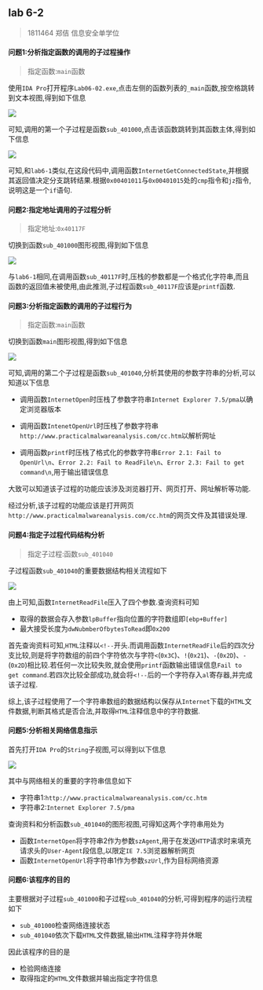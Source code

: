 ## lab 6-2

> 1811464 郑佶 信息安全单学位

#### 问题1:分析指定函数的调用的子过程操作

> 指定函数:`main`函数

使用`IDA Pro`打开程序`Lab06-02.exe`,点击左侧的函数列表的`_main`函数,按空格跳转到文本视图,得到如下信息

![](../IMG/LAB6-2-1.png)

可知,调用的第一个子过程是函数`sub_401000`,点击该函数跳转到其函数主体,得到如下信息

![](../IMG/LAB6-2-2.png)

可知,和`lab6-1`类似,在这段代码中,调用函数`InternetGetConnectedState`,并根据其返回值决定分支跳转结果.根据`0x00401011`与`0x00401015`处的`cmp`指令和`jz`指令,说明这是一个`if`语句.

#### 问题2:指定地址调用的子过程分析

> 指定地址:`0x40117F`

切换到函数`sub_401000`图形视图,得到如下信息

![](../IMG/LAB6-2-3.png)

与`lab6-1`相同,在调用函数`sub_40117F`时,压栈的参数都是一个格式化字符串,而且函数的返回值未被使用,由此推测,子过程函数`sub_40117F`应该是`printf`函数.

#### 问题3:分析指定函数的调用的子过程行为

> 指定函数:`main`函数

切换到函数`main`图形视图,得到如下信息

![](../IMG/LAB6-2-4.png)

可知,调用的第二个子过程是函数`sub_401040`,分析其使用的参数字符串的分析,可以知道以下信息

- 调用函数`InternetOpen`时压栈了参数字符串`Internet Explorer 7.5/pma`以确定浏览器版本
- 调用函数`IntenetOpenUrl`时压栈了参数字符串`http://www.practicalmalwareanalysis.com/cc.htm`以解析网址

- 调用函数`printf`时压栈了格式化的参数字符串`Error 2.1: Fail to OpenUrl\n`、`Error 2.2: Fail to ReadFile\n`、`Error 2.3: Fail to get command\n`,用于输出错误信息

大致可以知道该子过程的功能应该涉及浏览器打开、网页打开、网址解析等功能.

经过分析,该子过程的功能应该是打开网页``http://www.practicalmalwareanalysis.com/cc.htm``的网页文件及其错误处理.

#### 问题4:指定子过程代码结构分析

> 指定子过程:函数`sub_401040`

子过程函数`sub_401040`的重要数据结构相关流程如下

![](../IMG/LAB6-2-5.png)

由上可知,函数`InternetReadFile`压入了四个参数.查询资料可知

- 取得的数据会存入参数`lpBuffer`指向位置的字符数组即`[ebp+Buffer]`
- 最大接受长度为`dwNubmberOfbytesToRead`即`0x200`

首先查询资料可知,`HTML`注释以`<!--`开头.而调用函数`InternetReadFile`后的四次分支比较,则是将字符数组的前四个字符依次与字符`<`(`0x3C`)、`!`(`0x21`)、`-`(`0x2D`)、`-`(`0x2D`)相比较.若任何一次比较失败,就会使用`printf`函数输出错误信息`Fail to get command`.若四次比较全部成功,就会将`<!--`后的一个字符存入`al`寄存器,并完成该子过程.

综上,该子过程使用了一个字符串数组的数据结构以保存从`Internet`下载的`HTML`文件数据,判断其格式是否合法,并取得`HTML`注释信息中的字符数据.

#### 问题5:分析相关网络信息指示

首先打开`IDA Pro`的`String`子视图,可以得到以下信息

![](../IMG/LAB6-2-6.png)

其中与网络相关的重要的字符串信息如下

- 字符串1:`http://www.practicalmalwareanalysis.com/cc.htm`
- 字符串2:`Internet Explorer 7.5/pma`

查询资料和分析函数`sub_401040`的图形视图,可得知这两个字符串用处为

- 函数`InternetOpen`将字符串2作为参数`szAgent`,用于在发送`HTTP`请求时来填充请求头的`User-Agent`段信息,以限定`IE 7.5`浏览器解析网页
- 函数`InternetOpenUrl`将字符串1作为参数`szUrl`,作为目标网络资源

#### 问题6:该程序的目的

主要根据对子过程`sub_401000`和子过程`sub_401040`的分析,可得到程序的运行流程如下

- `sub_401000`检查网络连接状态
- `sub_401040`依次下载`HTML`文件数据,输出`HTML`注释字符并休眠

因此该程序的目的是

- 检验网络连接
- 取得指定的`HTML`文件数据并输出指定字符信息